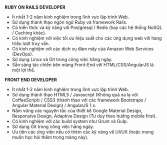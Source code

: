 **RUBY ON RAILS DEVELOPER**

- Ít nhất 1-2 năm kinh nghiệm trong lĩnh vực lập trình Web.
- Sử dụng thành thạo ngôn ngữ Ruby và framework Rails.
- Có kiến thức và kỹ năng với Postgresql / Redis (hay các hệ thống NoSQL / Caching khác).
- Có kinh nghiệm với việc tối ưu hiệu suất cho các ứng dụng web với hàng triệu lượt truy vấn.
- Có kinh nghiệm với các dịch vụ đám mây của Amazon Web Services (DevOps).
- Sử dụng Linux và Git trong công việc hằng ngày.
- Sẵn sàng tác chiến bên mảng Front-End với HTML/CSS/AngularJS là một lợi thế.

**FRONT END DEVELOPER**

- Ít nhất 1-2 năm kinh nghiệm trong lĩnh vực lập trình Web.
- Sử dụng thành thạo HTML5 / Javascript (Không quá xa lạ với CoffeeScript) / CSS3 (thành thạo với các framework Bootstraps / Angular Material Design) / AngularJS 1.x.
- Nắm vững các nguyên tắc của thiết kế Google Material Design, Responsive Design, Adaptive Design (Tư duy theo hướng mobile first).
- Có kinh nghiệm với các build system như Grunt và Gulp.
- Sử dụng Git trong công việc hằng ngày.
- Ưu tiên các ứng viên nếu có thêm các kỹ năng về UI/UX (hoặc mong muốn học hỏi thêm trong mảng này).
